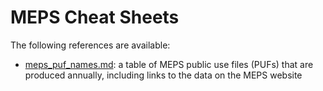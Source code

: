 # MEPS Cheat Sheets

The following references are available:
* [meps_puf_names.md](meps_puf_names.md): a table of MEPS public use files (PUFs) that are produced annually, including links to the data on the MEPS website

